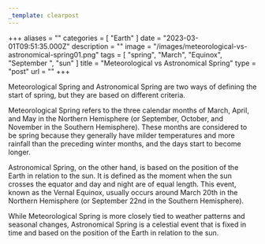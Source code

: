 ```yaml
---
_template: clearpost
---
```



+++
aliases = ""
categories = [ "Earth" ]
date = "2023-03-01T09:51:35.000Z"
description = ""
image = "/images/meteorological-vs-astronomical-spring01.png"
tags = [ "spring", "March", "Equinox", "September ", "sun" ]
title = "Meteorological vs Astronomical Spring"
type = "post"
url = ""
+++


Meteorological Spring and Astronomical Spring are two ways of defining the start of spring, but they are based on different criteria.

Meteorological Spring refers to the three calendar months of March, April, and May in the Northern Hemisphere (or September, October, and November in the Southern Hemisphere). These months are considered to be spring because they generally have milder temperatures and more rainfall than the preceding winter months, and the days start to become longer.

Astronomical Spring, on the other hand, is based on the position of the Earth in relation to the sun. It is defined as the moment when the sun crosses the equator and day and night are of equal length. This event, known as the Vernal Equinox, usually occurs around March 20th in the Northern Hemisphere (or September 22nd in the Southern Hemisphere).

While Meteorological Spring is more closely tied to weather patterns and seasonal changes, Astronomical Spring is a celestial event that is fixed in time and based on the position of the Earth in relation to the sun.
